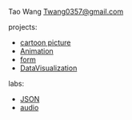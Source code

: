 Tao Wang Twang0357@gmail.com

projects:
- [cartoon picture](projects/cartoon/index.html)
- [Animation](projects/Animation/animation.html)
- [form](projects/Form/form.html)
- [DataVisualization](projects/DataVisualization/DataVisualization.html)
 
labs:
- [JSON](labs/json/json.html)
- [audio](labs/audio/audio.html)

